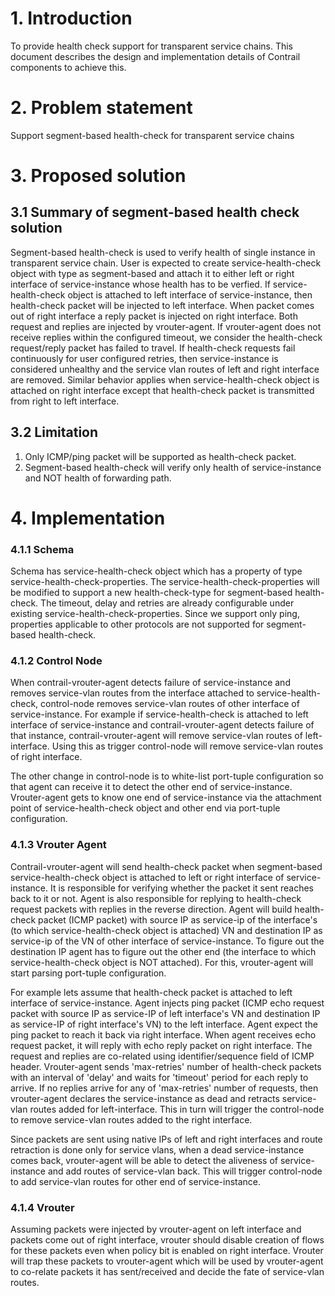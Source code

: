 
# 1. Introduction
To provide health check support for transparent service chains.
This document describes the design and implementation details of Contrail
components to achieve this.

# 2. Problem statement
Support segment-based health-check for transparent service chains

# 3. Proposed solution

## 3.1 Summary of segment-based health check solution
Segment-based health-check is used to verify health of single instance in
transparent service chain. User is expected to create service-health-check
object with type as segment-based and attach it to either left or right
interface of service-instance whose health has to be verfied. If
service-health-check object is attached to left interface of service-instance,
then health-check packet will be injected to left interface. When packet comes
out of right interface a reply packet is injected on right interface. Both
request and replies are injected by vrouter-agent. If vrouter-agent does not
receive replies within the configured timeout, we consider the health-check
request/reply packet has failed to travel. If health-check requests fail
continuously for user configured retries, then service-instance is considered
unhealthy and the service vlan routes of left and right interface are removed.
Similar behavior applies when service-health-check object is attached on right
interface except that health-check packet is transmitted from right to left
interface.

## 3.2 Limitation
1. Only ICMP/ping packet will be supported as health-check packet.
2. Segment-based health-check will verify only health of service-instance and
   NOT health of forwarding path.

# 4. Implementation

### 4.1.1 Schema
Schema has service-health-check object which has a property of type
service-health-check-properties. The service-health-check-properties will be
modified to support a new health-check-type for segment-based health-check.
The timeout, delay and retries are already configurable under existing
service-health-check-properties. Since we support only ping, properties
applicable to other protocols are not supported for segment-based health-check.

### 4.1.2 Control Node
When contrail-vrouter-agent detects failure of service-instance and removes
service-vlan routes from the interface attached to service-health-check,
control-node removes service-vlan routes of other interface of service-instance.
For example if service-health-check is attached to left interface of
service-instance and contrail-vrouter-agent detects failure of that instance,
contrail-vrouter-agent will remove service-vlan routes of left-interface. Using
this as trigger control-node will remove service-vlan routes of right interface.

The other change in control-node is to white-list port-tuple configuration so
that agent can receive it to detect the other end of service-instance.
Vrouter-agent gets to know one end of service-instance via the attachment point
of service-health-check object and other end via port-tuple configuration.

### 4.1.3 Vrouter Agent
Contrail-vrouter-agent will send health-check packet when segment-based
service-health-check object is attached to left or right interface of
service-instance. It is responsible for verifying whether the packet it sent
reaches back to it or not. Agent is also responsible for replying to
health-check request packets with replies in the reverse direction.
Agent will build health-check packet (ICMP packet) with source IP as service-ip
of the interface's (to which service-health-check object is attached) VN and
destination IP as service-ip of the VN of other interface of service-instance.
To figure out the destination IP agent has to figure out the other end (the
interface to which service-health-check object is NOT attached). For this,
vrouter-agent will start parsing port-tuple configuration.

For example lets assume that health-check packet is attached to left interface
of service-instance. Agent injects ping packet (ICMP echo request packet with
source IP as service-IP of left interface's VN and destination IP as service-IP
of right interface's VN) to the left interface. Agent expect the ping packet to
reach it back via right interface. When agent receives echo request packet, it
will reply with echo reply packet on right interface.
The request and replies are co-related using identifier/sequence field of ICMP
header. Vrouter-agent sends 'max-retries' number of health-check packets with an
interval of 'delay' and waits for 'timeout' period for each reply to arrive. If
no replies arrive for any of 'max-retries' number of requests, then
vrouter-agent declares the service-instance as dead and retracts service-vlan
routes added for left-interface. This in turn will trigger the control-node to
remove service-vlan routes added to the right interface.

Since packets are sent using native IPs of left and right interfaces and route
retraction is done only for service vlans, when a dead service-instance comes
back, vrouter-agent will be able to detect the aliveness of service-instance
and add routes of service-vlan back. This will trigger control-node to add
service-vlan routes for other end of service-instance.

### 4.1.4 Vrouter
Assuming packets were injected by vrouter-agent on left interface and packets
come out of right interface, vrouter should disable creation of flows for these
packets even when policy bit is enabled on right interface. Vrouter will trap
these packets to vrouter-agent which will be used by vrouter-agent to
co-relate packets it has sent/received and decide the fate of
service-vlan routes.
